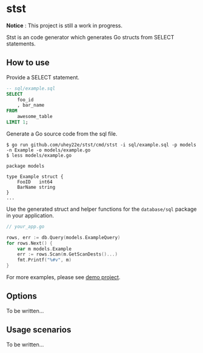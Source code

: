 # stst

**Notice** : This project is still a work in progress.

Stst is an code generator which generates Go structs from SELECT statements.


## How to use

Provide a SELECT statement.

```sql
-- sql/example.sql
SELECT
    foo_id
    , bar_name
FROM
    awesome_table
LIMIT 1;
```

Generate a Go source code from the sql file.

```
$ go run github.com/uhey22e/stst/cmd/stst -i sql/example.sql -p models -n Example -o models/example.go
$ less models/example.go

package models

type Example struct {
    FooID   int64
    BarName string
}
...
```

Use the generated struct and helper functions for the `database/sql` package in your application.

```go
// your_app.go

rows, err := db.Query(models.ExampleQuery)
for rows.Next() {
    var m models.Example
    err := rows.Scan(m.GetScanDests()...)
    fmt.Printf("%#v", m)
}
```

For more examples, please see [demo project](./demo).


## Options

To be written...


## Usage scenarios

To be written...
